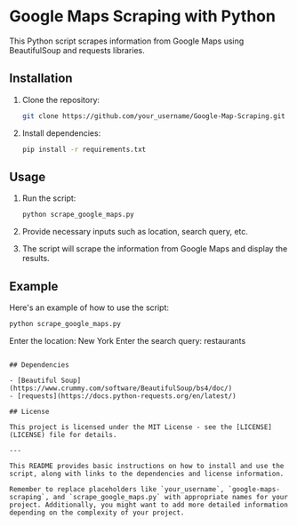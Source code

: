 # Google Maps Scraping with Python

This Python script scrapes information from Google Maps using BeautifulSoup and requests libraries.

## Installation

1. Clone the repository:

   ```bash
   git clone https://github.com/your_username/Google-Map-Scraping.git
   ```

2. Install dependencies:

   ```bash
   pip install -r requirements.txt
   ```

## Usage

1. Run the script:

   ```bash
   python scrape_google_maps.py
   ```

2. Provide necessary inputs such as location, search query, etc.

3. The script will scrape the information from Google Maps and display the results.

## Example

Here's an example of how to use the script:

```bash
python scrape_google_maps.py
```

Enter the location: New York
Enter the search query: restaurants
```

## Dependencies

- [Beautiful Soup](https://www.crummy.com/software/BeautifulSoup/bs4/doc/)
- [requests](https://docs.python-requests.org/en/latest/)

## License

This project is licensed under the MIT License - see the [LICENSE](LICENSE) file for details.

---

This README provides basic instructions on how to install and use the script, along with links to the dependencies and license information.

Remember to replace placeholders like `your_username`, `google-maps-scraping`, and `scrape_google_maps.py` with appropriate names for your project. Additionally, you might want to add more detailed information depending on the complexity of your project.
